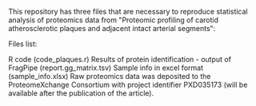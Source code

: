 This repository has three files that are necessary to reproduce statistical analysis of proteomics data from "Proteomic profiling of carotid atherosclerotic plaques and adjacent intact arterial segments":

Files list:

R code (code_plaques.r) Results of protein identification - output of FragPipe (report.gg_matrix.tsv) Sample info in excel format (sample_info.xlsx) Raw proteomics data was deposited to the ProteomeXchange Consortium with project identifier PXD035173 (will be available after the publication of the article).
